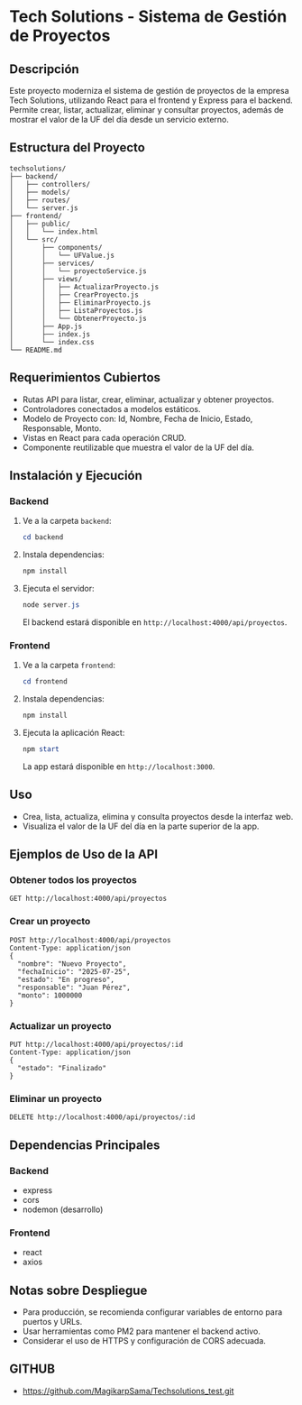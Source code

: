# Tech Solutions - Sistema de Gestión de Proyectos

## Descripción
Este proyecto moderniza el sistema de gestión de proyectos de la empresa Tech Solutions, utilizando React para el frontend y Express para el backend. Permite crear, listar, actualizar, eliminar y consultar proyectos, además de mostrar el valor de la UF del día desde un servicio externo.

## Estructura del Proyecto
```
techsolutions/
├── backend/
│   ├── controllers/
│   ├── models/
│   ├── routes/
│   └── server.js
├── frontend/
│   ├── public/
│   │   └── index.html
│   └── src/
│       ├── components/
│       │   └── UFValue.js
│       ├── services/
│       │   └── proyectoService.js
│       ├── views/
│       │   ├── ActualizarProyecto.js
│       │   ├── CrearProyecto.js
│       │   ├── EliminarProyecto.js
│       │   ├── ListaProyectos.js
│       │   └── ObtenerProyecto.js
│       ├── App.js
│       ├── index.js
│       └── index.css
└── README.md
```

## Requerimientos Cubiertos
- Rutas API para listar, crear, eliminar, actualizar y obtener proyectos.
- Controladores conectados a modelos estáticos.
- Modelo de Proyecto con: Id, Nombre, Fecha de Inicio, Estado, Responsable, Monto.
- Vistas en React para cada operación CRUD.
- Componente reutilizable que muestra el valor de la UF del día.

## Instalación y Ejecución

### Backend
1. Ve a la carpeta `backend`:
   ```powershell
   cd backend
   ```
2. Instala dependencias:
   ```powershell
   npm install
   ```
3. Ejecuta el servidor:
   ```powershell
   node server.js
   ```
   El backend estará disponible en `http://localhost:4000/api/proyectos`.

### Frontend
1. Ve a la carpeta `frontend`:
   ```powershell
   cd frontend
   ```
2. Instala dependencias:
   ```powershell
   npm install
   ```
3. Ejecuta la aplicación React:
   ```powershell
   npm start
   ```
   La app estará disponible en `http://localhost:3000`.


## Uso
- Crea, lista, actualiza, elimina y consulta proyectos desde la interfaz web.
- Visualiza el valor de la UF del día en la parte superior de la app.

## Ejemplos de Uso de la API

### Obtener todos los proyectos
```http
GET http://localhost:4000/api/proyectos
```

### Crear un proyecto
```http
POST http://localhost:4000/api/proyectos
Content-Type: application/json
{
  "nombre": "Nuevo Proyecto",
  "fechaInicio": "2025-07-25",
  "estado": "En progreso",
  "responsable": "Juan Pérez",
  "monto": 1000000
}
```

### Actualizar un proyecto
```http
PUT http://localhost:4000/api/proyectos/:id
Content-Type: application/json
{
  "estado": "Finalizado"
}
```

### Eliminar un proyecto
```http
DELETE http://localhost:4000/api/proyectos/:id
```

## Dependencias Principales

### Backend
- express
- cors
- nodemon (desarrollo)

### Frontend
- react
- axios

## Notas sobre Despliegue
- Para producción, se recomienda configurar variables de entorno para puertos y URLs.
- Usar herramientas como PM2 para mantener el backend activo.
- Considerar el uso de HTTPS y configuración de CORS adecuada.

## GITHUB
- https://github.com/MagikarpSama/Techsolutions_test.git